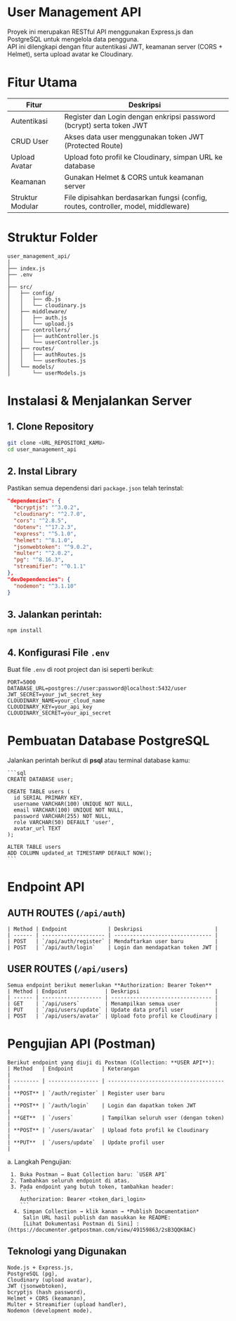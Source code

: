 # User Management API 
Proyek ini merupakan RESTful API menggunakan Express.js dan PostgreSQL untuk mengelola data pengguna.  
API ini dilengkapi dengan fitur autentikasi JWT, keamanan server (CORS + Helmet), serta upload avatar ke Cloudinary.

# Fitur Utama 
| Fitur | Deskripsi |
|-------|------------|
| Autentikasi | Register dan Login dengan enkripsi password (bcrypt) serta token JWT |
| CRUD User | Akses data user menggunakan token JWT (Protected Route) |
| Upload Avatar | Upload foto profil ke Cloudinary, simpan URL ke database |
| Keamanan | Gunakan Helmet & CORS untuk keamanan server |
| Struktur Modular | File dipisahkan berdasarkan fungsi (config, routes, controller, model, middleware) |

# Struktur Folder
```
user_management_api/
│
├── index.js
├── .env
│
├── src/
│   ├── config/
│   │   ├── db.js
│   │   └── cloudinary.js
│   ├── middleware/
│   │   ├── auth.js
│   │   └── upload.js
│   ├── controllers/
│   │   ├── authController.js
│   │   └── userController.js
│   ├── routes/
│   │   ├── authRoutes.js
│   │   └── userRoutes.js
│   └── models/
│       └── userModels.js

````

# Instalasi & Menjalankan Server
## 1. Clone Repository
```bash
git clone <URL_REPOSITORI_KAMU>
cd user_management_api
````
## 2. Instal Library
Pastikan semua dependensi dari `package.json` telah terinstal:
```json
"dependencies": {
  "bcryptjs": "^3.0.2",
  "cloudinary": "^2.7.0",
  "cors": "^2.8.5",
  "dotenv": "^17.2.3",
  "express": "^5.1.0",
  "helmet": "^8.1.0",
  "jsonwebtoken": "^9.0.2",
  "multer": "^2.0.2",
  "pg": "^8.16.3",
  "streamifier": "^0.1.1"
},
"devDependencies": {
  "nodemon": "^3.1.10"
}
```

## 3. Jalankan perintah:
```bash
npm install
```

## 4. Konfigurasi File `.env`
Buat file `.env` di root project dan isi seperti berikut:
```env
PORT=5000
DATABASE_URL=postgres://user:password@localhost:5432/user
JWT_SECRET=your_jwt_secret_key
CLOUDINARY_NAME=your_cloud_name
CLOUDINARY_KEY=your_api_key
CLOUDINARY_SECRET=your_api_secret
```

# Pembuatan Database PostgreSQL
  Jalankan perintah berikut di **psql** atau terminal database kamu:
    
    ```sql
    CREATE DATABASE user;
    
    CREATE TABLE users (
      id SERIAL PRIMARY KEY,
      username VARCHAR(100) UNIQUE NOT NULL,
      email VARCHAR(100) UNIQUE NOT NULL,
      password VARCHAR(255) NOT NULL,
      role VARCHAR(50) DEFAULT 'user',
      avatar_url TEXT
    );
    
    ALTER TABLE users
    ADD COLUMN updated_at TIMESTAMP DEFAULT NOW();
    ```

# Endpoint API
  ## AUTH ROUTES (`/api/auth`)
    | Method | Endpoint             | Deskripsi                       |
    | ------ | -------------------- | ------------------------------- |
    | POST   | `/api/auth/register` | Mendaftarkan user baru          |
    | POST   | `/api/auth/login`    | Login dan mendapatkan token JWT |
  
  ## USER ROUTES (`/api/users`)
    Semua endpoint berikut memerlukan **Authorization: Bearer Token**
    | Method | Endpoint            | Deskripsi                        |
    | ------ | ------------------- | -------------------------------- |
    | GET    | `/api/users`        | Menampilkan semua user           |
    | PUT    | `/api/users/update` | Update data profil user          |
    | POST   | `/api/users/avatar` | Upload foto profil ke Cloudinary |
  
  # Pengujian API (Postman)
    Berikut endpoint yang diuji di Postman (Collection: **USER API**):
    | Method   | Endpoint         | Keterangan                            |
    | -------- | ---------------- | ------------------------------------- |
    | **POST** | `/auth/register` | Register user baru                    |
    | **POST** | `/auth/login`    | Login dan dapatkan token JWT          |
    | **GET**  | `/users`         | Tampilkan seluruh user (dengan token) |
    | **POST** | `/users/avatar`  | Upload foto profil ke Cloudinary      |
    | **PUT**  | `/users/update`  | Update profil user                    |
  
   a. Langkah Pengujian:
   
     1. Buka Postman → Buat Collection baru: `USER API`
     2. Tambahkan seluruh endpoint di atas.
     3. Pada endpoint yang butuh token, tambahkan header:
        ```
        Authorization: Bearer <token_dari_login>
        ```
      4. Simpan Collection → klik kanan → *Publish Documentation*
         Salin URL hasil publish dan masukkan ke README:
         [Lihat Dokumentasi Postman di Sini] : (https://documenter.getpostman.com/view/49159863/2sB3QQK8AC)

##  Teknologi yang Digunakan
    Node.js + Express.js,
    PostgreSQL (pg),
    Cloudinary (upload avatar),
    JWT (jsonwebtoken),
    bcryptjs (hash password),
    Helmet + CORS (keamanan),
    Multer + Streamifier (upload handler),
    Nodemon (development mode).

